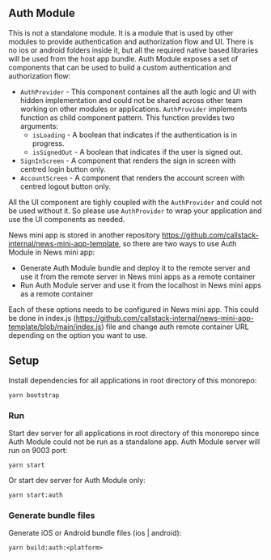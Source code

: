 ## Auth Module

This is not a standalone module. It is a module that is used by other modules to provide authentication and authorization flow and UI. There is no ios or android folders inside it, but all the required native based libraries will be used from the host app bundle. Auth Module exposes a set of components that can be used to build a custom authentication and authorization flow:

- `AuthProvider` - This component containes all the auth logic and UI with hidden implementation and could not be shared across other team working on other modules or applications. `AuthProvider` implements function as child component pattern. This function provides two arguments:
  - `isLoading` - A boolean that indicates if the authentication is in progress.
  - `isSignedOut` - A boolean that indicates if the user is signed out.
- `SignInScreen` - A component that renders the sign in screen with centred login button only.
- `AccountScreen` - A component that renders the account screen with centred logout button only.

All the UI component are tighly coupled with the `AuthProvider` and could not be used without it. So please use `AuthProvider` to wrap your application and use the UI components as needed.

News mini app is stored in another repository https://github.com/callstack-internal/news-mini-app-template, so there are two ways to use Auth Module in News mini app:
- Generate Auth Module bundle and deploy it to the remote server and use it from the remote server in News mini apps as a remote container
- Run Auth Module server and use it from the localhost in News mini apps as a remote container

Each of these options needs to be configured in News mini app. This could be done in index.js (https://github.com/callstack-internal/news-mini-app-template/blob/main/index.js) file and change auth remote container URL depending on the option you want to use.

## Setup

Install dependencies for all applications in root directory of this monorepo:
```
yarn bootstrap
```

### Run

Start dev server for all applications in root directory of this monorepo since Auth Module could not be run as a standalone app. Auth Module server will run on 9003 port:
```
yarn start
```
Or start dev server for Auth Module only:
```
yarn start:auth
```

### Generate bundle files

Generate iOS or Android bundle files (ios | android):
```
yarn build:auth:<platform>
```
